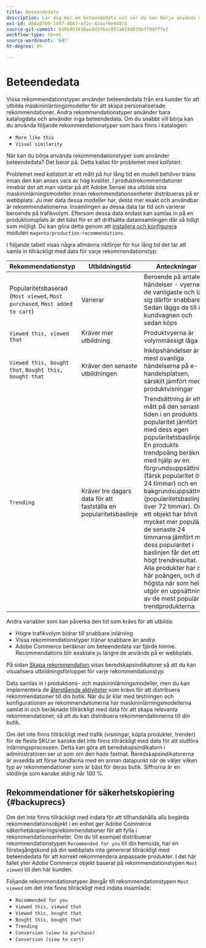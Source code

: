 ```yaml
---
title: Beteendedata
description: Lär dig mer om beteendedata och när du kan börja använda dem.
exl-id: d68a97b9-1497-4603-a72c-4aaaf6e048cb
source-git-commit: 840b091638aedd3f6ac097a010d035eff997ffe2
workflow-type: tm+mt
source-wordcount: '647'
ht-degree: 0%

---
```


# Beteendedata

Vissa rekommendationstyper använder beteendedata från era kunder för att utbilda maskininlärningsmodeller för att skapa personaliserade rekommendationer. Andra rekommendationstyper använder bara katalogdata och använder inga beteendedata. Om du snabbt vill börja kan du använda följande rekommendationstyper som bara finns i katalogen:

- `More like this`
- `Visual similarity`

När kan du börja använda rekommendationstyper som använder beteendedata? Det beror på. Detta kallas för problemet med _kallstart_.

Problemet med _kallstart_ är ett mått på hur lång tid en modell behöver träna innan den kan anses vara av hög kvalitet. I produktrekommendationer innebär det att man väntar på att Adobe Sensei ska utbilda sina maskininlärningsmodeller innan rekommendationsenheter distribueras på er webbplats. Ju mer data dessa modeller har, desto mer exakt och användbar är rekommendationerna. Insamlingen av dessa data tar tid och varierar beroende på trafikvolym. Eftersom dessa data endast kan samlas in på en produktionsplats är det bäst för er att driftsätta datainsamlingen där så tidigt som möjligt. Du kan göra detta genom att [installera och konfigurera](install-configure.md) modulen `magento/production-recommendations`.

I följande tabell visas några allmänna riktlinjer för hur lång tid det tar att samla in tillräckligt med data för varje rekommendationstyp:

| Rekommendationstyp | Utbildningstid | Anteckningar |
|---|---|---|
| Popularitetsbaserad (`Most viewed`, `Most purchased`, `Most added to cart`) | Varierar | Beroende på antalet händelser - vyerna är de vanligaste och lär sig därför snabbare. Sedan läggs de till i kundvagnen och sedan köps |
| `Viewed this, viewed that` | Kräver mer utbildning | Produktvyerna är volymmässigt låga |
| `Viewed this, bought that`, `Bought this, bought that` | Kräver den senaste utbildningen | Inköpshändelser är de mest ovanliga händelserna på e-handelsplatsen, särskilt jämfört med produktvisningar |
| `Trending` | Kräver tre dagars data för att fastställa en popularitetsbaslinje | Trendsättning är ett mått på den senaste tiden i en produkts popularitet jämfört med dess egen popularitetsbaslinje. En produkts trendpoäng beräknas med hjälp av en förgrundsuppsättning (färsk popularitet över 24 timmar) och en bakgrundsuppsättning (popularitetsbaslinje över 72 timmar). Om ett objekt har blivit mycket mer populärt de senaste 24 timmarna jämfört med dess popularitet i baslinjen får det ett högt trendresultat. Alla produkter har den här poängen, och de högsta när som helst utgör en uppsättning av de mest populära trendprodukterna. |

Andra variabler som kan påverka den tid som krävs för att utbilda:

- Högre trafikvolym bidrar till snabbare inlärning
- Vissa rekommendationstyper tränar snabbare än andra
- Adobe Commerce beräknar om beteendedata var fjärde timme. Recommendations blir exaktare ju längre de används på er webbplats.

På sidan [Skapa rekommendation](create.md) visas beredskapsindikatorer så att du kan visualisera utbildningsförloppet för varje rekommendationstyp.

Data samlas in i produktions- och maskininlärningsmodeller, men du kan implementera de [återstående aktiviteter](implementation-workflow.md) som krävs för att distribuera rekommendationer till din butik. När du är klar med testningen och konfigurationen av rekommendationerna har maskininlärningsmodellerna samlat in och beräknade tillräckligt med data för att skapa relevanta rekommendationer, så att du kan distribuera rekommendationerna till din butik.

Om det inte finns tillräckligt med trafik (visningar, köpta produkter, trender) för de flesta SKU:er kanske det inte finns tillräckligt med data för att slutföra inlärningsprocessen. Detta kan göra att beredskapsindikatorn i administratören ser ut som om den hade fastnat.
Beredskapsindikatorerna är avsedda att förse handlarna med en annan datapunkt när de väljer vilken typ av rekommendationer som är bäst för deras butik. Siffrorna är en stödlinje som kanske aldrig når 100 %.

## Rekommendationer för säkerhetskopiering {#backuprecs}

Om det inte finns tillräckligt med indata för att tillhandahålla alla begärda rekommendationsobjekt i en enhet ger Adobe Commerce säkerhetskopieringsrekommendationer för att fylla i rekommendationsenheter. Om du till exempel distribuerar rekommendationstypen `Recommended for you` till din hemsida, har en förstagångskund på din webbplats inte genererat tillräckligt med beteendedata för att korrekt rekommendera anpassade produkter. I det här fallet yter Adobe Commerce objekt baserat på rekommendationstypen `Most viewed` till den här kunden.

Följande rekommendationstyper återgår till rekommendationstypen `Most viewed` om det inte finns tillräckligt med indata insamlade:

- `Recommended for you`
- `Viewed this, viewed that`
- `Viewed this, bought that`
- `Bought this, bought that`
- `Trending`
- `Conversion (view to purchase)`
- `Conversion (view to cart)`
